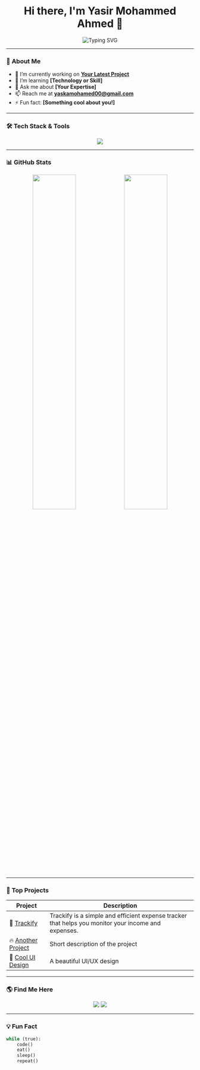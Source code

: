 <h1 align="center">Hi there, I'm Yasir Mohammed Ahmed 👋</h1>

<p align="center">
  <img src="https://readme-typing-svg.herokuapp.com?font=Fira+Code&duration=4000&pause=1000&color=36BCF7&center=true&vCenter=true&width=435&lines=Passionate+Developer+%F0%9F%9A%80;Open+Source+Contributor;Lifelong+Learner+%E2%9C%A8" alt="Typing SVG">
</p>

---

### 🌟 **About Me**
- 🔭 I’m currently working on **[Your Latest Project](https://github.com/your-username/your-project)**
- 🌱 I’m learning **[Technology or Skill]**
- 💬 Ask me about **[Your Expertise]**
- 📫 Reach me at **[yaskamohamed00@gmail.com](mailto:yaskamohamed00@gmail.com)**
- ⚡ Fun fact: **[Something cool about you!]**

---

### 🛠️ **Tech Stack & Tools**
<p align="center">
  <img src="https://skillicons.dev/icons?i=html,css,js,react,nodejs,python,java,github,git,figma,docker" />
</p>

---

### 📊 **GitHub Stats**
<p align="center">
  <img width="48%" src="https://github-readme-stats.vercel.app/api?username=4512yasir&show_icons=true&theme=radical" />
  <img width="48%" src="https://github-readme-streak-stats.herokuapp.com/?user=4512yasir&theme=radical" />
</p>

---

### 📌 **Top Projects**
| Project | Description |
|---------|-------------|
| 🚀 [Trackify](https://4512yasir.github.io/Trackify/) | Trackify is a simple and efficient expense tracker that helps you monitor your income and expenses. |
| 🔥 [Another Project](https://github.com/your-username/another-project) | Short description of the project |
| 🎨 [Cool UI Design](https://github.com/your-username/ui-project) | A beautiful UI/UX design |

---

### 🌎 **Find Me Here**
<p align="center">
  <a href="https://linkedin.com/in/https://www.linkedin.com/in/yasir-mohammed-50bbb7355/"><img src="https://img.shields.io/badge/LinkedIn-%230077B5.svg?&style=for-the-badge&logo=linkedin&logoColor=white" /></a>
  <a href="https://your-website.com"><img src="https://img.shields.io/badge/Website-%23000000.svg?&style=for-the-badge&logo=google-chrome&logoColor=white" /></a>
</p>

---

### 💡 **Fun Fact**
```python
while (true):
    code()
    eat()
    sleep()
    repeat()
